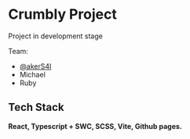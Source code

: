 
# Crumbly Project

Project in development stage

Team:

- [@akerS4I](https://github.com/akerS4I)
- Michael
- Ruby
## Tech Stack

**React, Typescript + SWC, SCSS, Vite, Github pages.**
